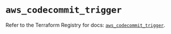 # `aws_codecommit_trigger`

Refer to the Terraform Registry for docs: [`aws_codecommit_trigger`](https://registry.terraform.io/providers/hashicorp/aws/5.63.0/docs/resources/codecommit_trigger).
